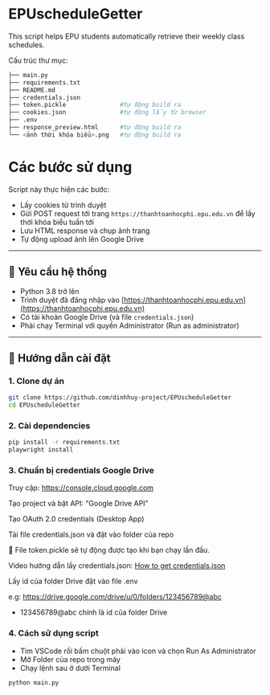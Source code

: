 # EPUscheduleGetter
This script helps EPU students automatically retrieve their weekly class schedules.

Cấu trúc thư mục:

```bash
├── main.py          
├── requirements.txt    
├── README.md
├── credentials.json
├── token.pickle               #tự động build ra
├── cookies.json               #tự động lấy từ browser
├── .env
├── response_preview.html      #tự động build ra
└── <ảnh thời khóa biểu>.png   #tự động build ra 
```

# Các bước sử dụng
Script này thực hiện các bước:

- Lấy cookies từ trình duyệt
- Gửi POST request tới trang `https://thanhtoanhocphi.epu.edu.vn` để lấy thời khóa biểu tuần tới
- Lưu HTML response và chụp ảnh trang
- Tự động upload ảnh lên Google Drive

---

## 🧩 Yêu cầu hệ thống

- Python 3.8 trở lên
- Trình duyệt đã đăng nhập vào [https://thanhtoanhocphi.epu.edu.vn](https://thanhtoanhocphi.epu.edu.vn)
- Có tài khoản Google Drive (và file `credentials.json`)
- Phải chạy Terminal với quyền Administrator (Run as administrator)

---

## 🚀 Hướng dẫn cài đặt

### 1. Clone dự án

```bash
git clone https://github.com/dinhhuy-project/EPUscheduleGetter
cd EPUscheduleGetter
```

### 2. Cài dependencies

```bash
pip install -r requirements.txt
playwright install
```

### 3. Chuẩn bị credentials Google Drive

Truy cập: https://console.cloud.google.com

Tạo project và bật API: "Google Drive API"

Tạo OAuth 2.0 credentials (Desktop App)

Tải file credentials.json và đặt vào folder của repo

📌 File token.pickle sẽ tự động được tạo khi bạn chạy lần đầu.

Video hướng dẫn lấy credentials.json: [How to get credentials.json](https://drive.google.com/file/d/1ZrYE6AIAuXJFJW9Q5ZshuGMXqY6jEOZe/view?usp=drive_link)

Lấy id của folder Drive đặt vào file .env

e.g: https://drive.google.com/drive/u/0/folders/123456789@abc
- 123456789@abc chính là id của folder Drive

### 4. Cách sử dụng script
- Tìm VSCode rồi bấm chuột phải vào icon và chọn Run As Administrator
- Mở Folder của repo trong máy
- Chạy lệnh sau ở dưới Terminal

```bash
python main.py
```
